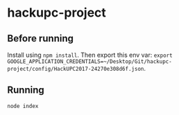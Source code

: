 # hackupc-project
## Before running
Install using `npm install`.
Then export this env var: `export GOOGLE_APPLICATION_CREDENTIALS=~/Desktop/Git/hackupc-project/config/HackUPC2017-24270e308d6f.json`.

## Running
`node index`
